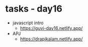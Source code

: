 # tasks - day16

- javascript intro
  - https://guvi-day16.netlify.app/
- APJ
  - https://drapjkalam.netlify.app/


